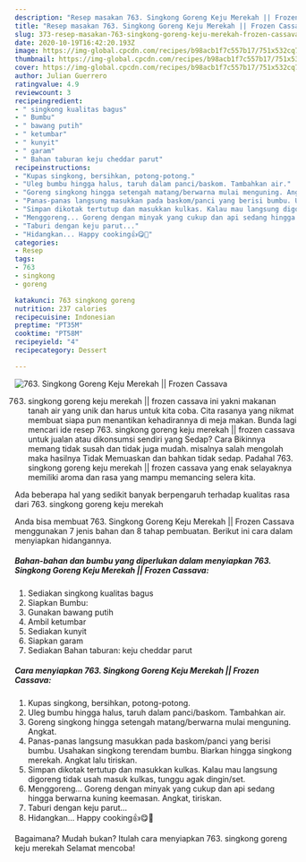 ```yaml
---
description: "Resep masakan 763. Singkong Goreng Keju Merekah || Frozen Cassava | Resep Bumbu 763. Singkong Goreng Keju Merekah || Frozen Cassava Yang Bisa Manjain Lidah"
title: "Resep masakan 763. Singkong Goreng Keju Merekah || Frozen Cassava | Resep Bumbu 763. Singkong Goreng Keju Merekah || Frozen Cassava Yang Bisa Manjain Lidah"
slug: 373-resep-masakan-763-singkong-goreng-keju-merekah-frozen-cassava-resep-bumbu-763-singkong-goreng-keju-merekah-frozen-cassava-yang-bisa-manjain-lidah
date: 2020-10-19T16:42:20.193Z
image: https://img-global.cpcdn.com/recipes/b98acb1f7c557b17/751x532cq70/763-singkong-goreng-keju-merekah-frozen-cassava-foto-resep-utama.jpg
thumbnail: https://img-global.cpcdn.com/recipes/b98acb1f7c557b17/751x532cq70/763-singkong-goreng-keju-merekah-frozen-cassava-foto-resep-utama.jpg
cover: https://img-global.cpcdn.com/recipes/b98acb1f7c557b17/751x532cq70/763-singkong-goreng-keju-merekah-frozen-cassava-foto-resep-utama.jpg
author: Julian Guerrero
ratingvalue: 4.9
reviewcount: 3
recipeingredient:
- " singkong kualitas bagus"
- " Bumbu"
- " bawang putih"
- " ketumbar"
- " kunyit"
- " garam"
- " Bahan taburan keju cheddar parut"
recipeinstructions:
- "Kupas singkong, bersihkan, potong-potong."
- "Uleg bumbu hingga halus, taruh dalam panci/baskom. Tambahkan air."
- "Goreng singkong hingga setengah matang/berwarna mulai menguning. Angkat."
- "Panas-panas langsung masukkan pada baskom/panci yang berisi bumbu. Usahakan singkong terendam bumbu. Biarkan hingga singkong merekah. Angkat lalu tiriskan."
- "Simpan dikotak tertutup dan masukkan kulkas. Kalau mau langsung digoreng tidak usah masuk kulkas, tunggu agak dingin/set."
- "Menggoreng... Goreng dengan minyak yang cukup dan api sedang hingga berwarna kuning keemasan. Angkat, tiriskan."
- "Taburi dengan keju parut..."
- "Hidangkan... Happy cooking👍😋🥰"
categories:
- Resep
tags:
- 763
- singkong
- goreng

katakunci: 763 singkong goreng 
nutrition: 237 calories
recipecuisine: Indonesian
preptime: "PT35M"
cooktime: "PT58M"
recipeyield: "4"
recipecategory: Dessert

---
```



![763. Singkong Goreng Keju Merekah || Frozen Cassava](https://img-global.cpcdn.com/recipes/b98acb1f7c557b17/751x532cq70/763-singkong-goreng-keju-merekah-frozen-cassava-foto-resep-utama.jpg)


763. singkong goreng keju merekah || frozen cassava ini yakni makanan tanah air yang unik dan harus untuk kita coba. Cita rasanya yang nikmat membuat siapa pun menantikan kehadirannya di meja makan.
Bunda lagi mencari ide resep 763. singkong goreng keju merekah || frozen cassava untuk jualan atau dikonsumsi sendiri yang Sedap? Cara Bikinnya memang tidak susah dan tidak juga mudah. misalnya salah mengolah maka hasilnya Tidak Memuaskan dan bahkan tidak sedap. Padahal 763. singkong goreng keju merekah || frozen cassava yang enak selayaknya memiliki aroma dan rasa yang mampu memancing selera kita.



Ada beberapa hal yang sedikit banyak berpengaruh terhadap kualitas rasa dari 763. singkong goreng keju merekah 

 Anda bisa membuat 763. Singkong Goreng Keju Merekah || Frozen Cassava menggunakan 7 jenis bahan dan 8 tahap pembuatan. Berikut ini cara dalam menyiapkan hidangannya.

<!--inarticleads1-->

##### Bahan-bahan dan bumbu yang diperlukan dalam menyiapkan 763. Singkong Goreng Keju Merekah || Frozen Cassava:

1. Sediakan  singkong kualitas bagus
1. Siapkan  Bumbu:
1. Gunakan  bawang putih
1. Ambil  ketumbar
1. Sediakan  kunyit
1. Siapkan  garam
1. Sediakan  Bahan taburan: keju cheddar parut




<!--inarticleads2-->

##### Cara menyiapkan 763. Singkong Goreng Keju Merekah || Frozen Cassava:

1. Kupas singkong, bersihkan, potong-potong.
1. Uleg bumbu hingga halus, taruh dalam panci/baskom. Tambahkan air.
1. Goreng singkong hingga setengah matang/berwarna mulai menguning. Angkat.
1. Panas-panas langsung masukkan pada baskom/panci yang berisi bumbu. Usahakan singkong terendam bumbu. Biarkan hingga singkong merekah. Angkat lalu tiriskan.
1. Simpan dikotak tertutup dan masukkan kulkas. Kalau mau langsung digoreng tidak usah masuk kulkas, tunggu agak dingin/set.
1. Menggoreng... Goreng dengan minyak yang cukup dan api sedang hingga berwarna kuning keemasan. Angkat, tiriskan.
1. Taburi dengan keju parut...
1. Hidangkan... Happy cooking👍😋🥰




Bagaimana? Mudah bukan? Itulah cara menyiapkan 763. singkong goreng keju merekah  Selamat mencoba!
